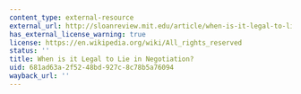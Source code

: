 ```yaml
---
content_type: external-resource
external_url: http://sloanreview.mit.edu/article/when-is-it-legal-to-lie-in-negotiations/
has_external_license_warning: true
license: https://en.wikipedia.org/wiki/All_rights_reserved
status: ''
title: When is it Legal to Lie in Negotiation?
uid: 681ad63a-2f52-48bd-927c-8c78b5a76094
wayback_url: ''
---
```

